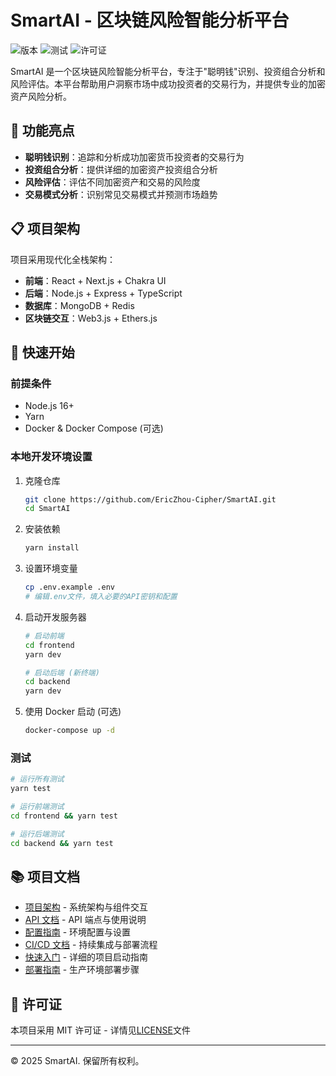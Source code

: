 # SmartAI - 区块链风险智能分析平台

![版本](https://img.shields.io/badge/版本-1.0.0-blue.svg)
![测试](https://img.shields.io/badge/测试-通过-green.svg)
![许可证](https://img.shields.io/badge/许可证-MIT-yellow.svg)

SmartAI 是一个区块链风险智能分析平台，专注于"聪明钱"识别、投资组合分析和风险评估。本平台帮助用户洞察市场中成功投资者的交易行为，并提供专业的加密资产风险分析。

## 🚀 功能亮点

- **聪明钱识别**：追踪和分析成功加密货币投资者的交易行为
- **投资组合分析**：提供详细的加密资产投资组合分析
- **风险评估**：评估不同加密资产和交易的风险度
- **交易模式分析**：识别常见交易模式并预测市场趋势

## 📋 项目架构

项目采用现代化全栈架构：

- **前端**：React + Next.js + Chakra UI
- **后端**：Node.js + Express + TypeScript
- **数据库**：MongoDB + Redis
- **区块链交互**：Web3.js + Ethers.js

## 🔧 快速开始

### 前提条件

- Node.js 16+
- Yarn
- Docker & Docker Compose (可选)

### 本地开发环境设置

1. 克隆仓库

   ```bash
   git clone https://github.com/EricZhou-Cipher/SmartAI.git
   cd SmartAI
   ```

2. 安装依赖

   ```bash
   yarn install
   ```

3. 设置环境变量

   ```bash
   cp .env.example .env
   # 编辑.env文件，填入必要的API密钥和配置
   ```

4. 启动开发服务器

   ```bash
   # 启动前端
   cd frontend
   yarn dev

   # 启动后端 (新终端)
   cd backend
   yarn dev
   ```

5. 使用 Docker 启动 (可选)
   ```bash
   docker-compose up -d
   ```

### 测试

```bash
# 运行所有测试
yarn test

# 运行前端测试
cd frontend && yarn test

# 运行后端测试
cd backend && yarn test
```

## 📚 项目文档

- [项目架构](docs/ARCHITECTURE.md) - 系统架构与组件交互
- [API 文档](docs/api.md) - API 端点与使用说明
- [配置指南](docs/configuration.md) - 环境配置与设置
- [CI/CD 文档](docs/CI_CD.md) - 持续集成与部署流程
- [快速入门](QUICKSTART.md) - 详细的项目启动指南
- [部署指南](DEPLOYMENT.md) - 生产环境部署步骤

## 📜 许可证

本项目采用 MIT 许可证 - 详情见[LICENSE](LICENSE)文件

---

© 2025 SmartAI. 保留所有权利。
